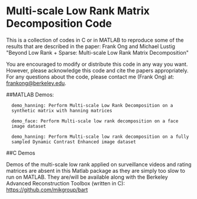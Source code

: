 # Multi-scale Low Rank Matrix Decomposition Code
This is a collection of codes in C or in MATLAB to reproduce some of
the results that are described in the paper:
Frank Ong and Michael Lustig
"Beyond Low Rank + Sparse: Multi-scale Low Rank Matrix Decomposition"

You are encouraged to modify or distribute this code in any way you want. 
However, please acknowledge this code and cite the papers appropriately. 
For any questions about the code, please contact me (Frank Ong) at:
frankong@berkeley.edu. 


##MATLAB Demos:

      demo_hanning: Perform Multi-scale Low Rank Decomposition on a
      synthetic matrix with hanning matrices

      demo_face: Perform Multi-scale low rank decomposition on a face
      image dataset

      demo_hanning: Perform Multi-scale low rank decomposition on a fully
      sampled Dynamic Contrast Enhanced image dataset


##C Demos

Demos of the multi-scale low rank applied on surveillance videos and
rating matrices are absent in this Matlab package as they are simply too
slow to run on MATLAB. They are/will be available along with the
Berkeley Advanced Reconstruction Toolbox (written in C):
     https://github.com/mikgroup/bart




